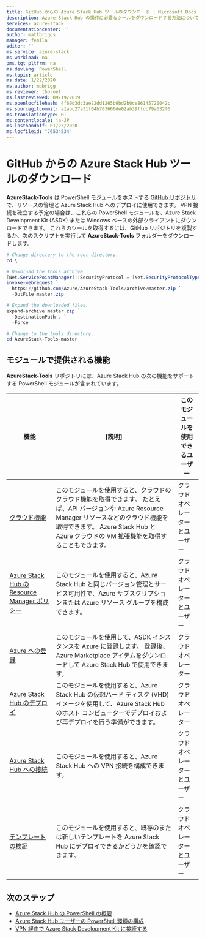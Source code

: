 ```yaml
---
title: GitHub からの Azure Stack Hub ツールのダウンロード | Microsoft Docs
description: Azure Stack Hub の操作に必要なツールをダウンロードする方法について説明します。
services: azure-stack
documentationcenter: ''
author: mattbriggs
manager: femila
editor: ''
ms.service: azure-stack
ms.workload: na
pms.tgt_pltfrm: na
ms.devlang: PowerShell
ms.topic: article
ms.date: 1/22/2020
ms.author: mabrigg
ms.reviewer: thoroet
ms.lastreviewed: 09/19/2019
ms.openlocfilehash: 4f60d3dc3ae22dd1265b9bd2b0ce86145720042c
ms.sourcegitcommit: a1abc27a31f04b703666de02ab39ffdc79a632f6
ms.translationtype: HT
ms.contentlocale: ja-JP
ms.lasthandoff: 01/23/2020
ms.locfileid: "76534534"
---
```

# <a name="download-azure-stack-hub-tools-from-github"></a>GitHub からの Azure Stack Hub ツールのダウンロード

**AzureStack-Tools** は PowerShell モジュールをホストする [GitHub リポジトリ](https://github.com/Azure/AzureStack-Tools)で、リソースの管理と Azure Stack Hub へのデプロイに使用できます。 VPN 接続を確立する予定の場合は、これらの PowerShell モジュールを、Azure Stack Development Kit (ASDK) または Windows ベースの外部クライアントにダウンロードできます。 これらのツールを取得するには、GitHub リポジトリを複製するか、次のスクリプトを実行して **AzureStack-Tools** フォルダーをダウンロードします。

```powershell
# Change directory to the root directory.
cd \

# Download the tools archive.
[Net.ServicePointManager]::SecurityProtocol = [Net.SecurityProtocolType]::Tls12 
invoke-webrequest `
  https://github.com/Azure/AzureStack-Tools/archive/master.zip `
  -OutFile master.zip

# Expand the downloaded files.
expand-archive master.zip `
  -DestinationPath . `
  -Force

# Change to the tools directory.
cd AzureStack-Tools-master

```

## <a name="functionality-provided-by-the-modules"></a>モジュールで提供される機能

**AzureStack-Tools** リポジトリには、Azure Stack Hub の次の機能をサポートする PowerShell モジュールが含まれています。  

| 機能 | [説明] | このモジュールを使用できるユーザー |
| --- | --- | --- |
| [クラウド機能](../user/azure-stack-validate-templates.md) | このモジュールを使用すると、クラウドのクラウド機能を取得できます。 たとえば、API バージョンや Azure Resource Manager リソースなどのクラウド機能を取得できます。 Azure Stack Hub と Azure クラウドの VM 拡張機能を取得することもできます。 | クラウド オペレーターとユーザー |
| [Azure Stack Hub の Resource Manager ポリシー](../user/azure-stack-policy-module.md) | このモジュールを使用すると、Azure Stack Hub と同じバージョン管理とサービス可用性で、Azure サブスクリプションまたは Azure リソース グループを構成できます。 | クラウド オペレーターとユーザー |
| [Azure への登録](azure-stack-registration.md ) | このモジュールを使用して、ASDK インスタンスを Azure に登録します。 登録後、Azure Marketplace アイテムをダウンロードして Azure Stack Hub で使用できます。 | クラウド オペレーター |
| [Azure Stack Hub のデプロイ](../asdk/asdk-install.md) | このモジュールを使用すると、Azure Stack Hub の仮想ハード ディスク (VHD) イメージを使用して、Azure Stack Hub のホスト コンピューターでデプロイおよび再デプロイを行う準備ができます。 | クラウド オペレーター|
| [Azure Stack Hub への接続](azure-stack-powershell-install.md) | このモジュールを使用すると、Azure Stack Hub への VPN 接続を構成できます。 | クラウド オペレーターとユーザー |
| [テンプレートの検証](../user/azure-stack-validate-templates.md) | このモジュールを使用すると、既存のまたは新しいテンプレートを Azure Stack Hub にデプロイできるかどうかを確認できます。 | クラウド オペレーターとユーザー|

## <a name="next-steps"></a>次のステップ

- [Azure Stack Hub の PowerShell の概要](../user/azure-stack-powershell-overview.md)
- [Azure Stack Hub ユーザーの PowerShell 環境の構成](../user/azure-stack-powershell-configure-user.md)
- [VPN 経由で Azure Stack Development Kit に接続する](../asdk/asdk-connect.md)
